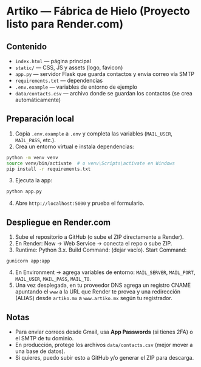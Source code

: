 # Artiko — Fábrica de Hielo (Proyecto listo para Render.com)

## Contenido
- `index.html` — página principal
- `static/` — CSS, JS y assets (logo, favicon)
- `app.py` — servidor Flask que guarda contactos y envía correo vía SMTP
- `requirements.txt` — dependencias
- `.env.example` — variables de entorno de ejemplo
- `data/contacts.csv` — archivo donde se guardan los contactos (se crea automáticamente)

## Preparación local
1. Copia `.env.example` a `.env` y completa las variables (`MAIL_USER`, `MAIL_PASS`, etc.).
2. Crea un entorno virtual e instala dependencias:
```bash
python -m venv venv
source venv/bin/activate  # o venv\Scripts\activate en Windows
pip install -r requirements.txt
```
3. Ejecuta la app:
```bash
python app.py
```
4. Abre `http://localhost:5000` y prueba el formulario.

## Despliegue en Render.com
1. Sube el repositorio a GitHub (o sube el ZIP directamente a Render).
2. En Render: New → Web Service → conecta el repo o sube ZIP.
3. Runtime: Python 3.x. Build Command: (dejar vacío). Start Command:
```
gunicorn app:app
```
4. En Environment → agrega variables de entorno: `MAIL_SERVER`, `MAIL_PORT`, `MAIL_USER`, `MAIL_PASS`, `MAIL_TO`.
5. Una vez desplegada, en tu proveedor DNS agrega un registro CNAME apuntando el `www` a la URL que Render te provea y una redirección (ALIAS) desde `artiko.mx` a `www.artiko.mx` según tu registrador.

## Notas
- Para enviar correos desde Gmail, usa **App Passwords** (si tienes 2FA) o el SMTP de tu dominio.
- En producción, protege los archivos `data/contacts.csv` (mejor mover a una base de datos).
- Si quieres, puedo subir esto a GitHub y/o generar el ZIP para descarga.
